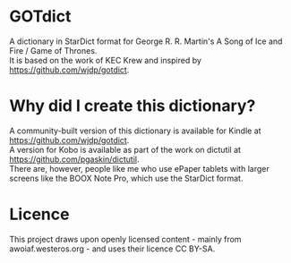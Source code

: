 # GOTdict
A dictionary in StarDict format for George R. R. Martin's A Song of Ice and Fire / Game of Thrones.  
It is based on the work of KEC Krew and inspired by https://github.com/wjdp/gotdict.

# Why did I create this dictionary?
A community-built version of this dictionary is available for Kindle at https://github.com/wjdp/gotdict.  
A version for Kobo is available as part of the work on dictutil at https://github.com/pgaskin/dictutil.  
There are, however, people like me who use ePaper tablets with larger screens like the BOOX Note Pro, which use the StarDict format.

# Licence
This project draws upon openly licensed content - mainly from awoiaf.westeros.org - and uses their licence CC BY-SA.
